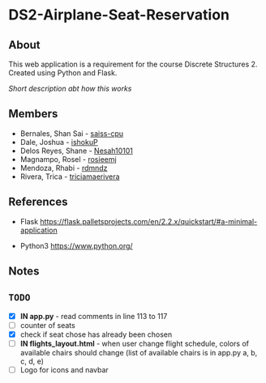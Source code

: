 # DS2-Airplane-Seat-Reservation

## About
This web application is a requirement for the course Discrete Structures 2.
Created using Python and Flask.

*Short description abt how this works*

## Members
- Bernales, Shan Sai - [saiss-cpu](https://github.com/saiss-cpu)
- Dale, Joshua - [ishokuP](https://github.com/pututu)
- Delos Reyes, Shane - [Nesah10101](https://github.com/nesah)
- Magnampo, Rosel - [rosieemj](https://github.com/rosieemj)
- Mendoza, Rhabi - [rdmndz](https://github.com/rdmndz)
- Rivera, Trica -  [triciamaerivera](https://github.com/triciamaerivera)

## References
- Flask
  https://flask.palletsprojects.com/en/2.2.x/quickstart/#a-minimal-application

- Python3
  https://www.python.org/

## Notes

## `TODO`
- [x] **IN app.py** - read comments in line 113 to 117
- [ ] counter of seats
- [x] check if seat chose has already been chosen
- [ ] **IN flights_layout.html** - when user change flight schedule, 
colors of available chairs should change (list of available chairs is in app.py a, b, c, d, e)
- [ ] Logo for icons and navbar
